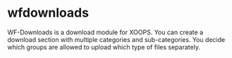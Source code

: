 wfdownloads
===========

WF-Downloads is a download module for XOOPS. You can create a download section with multiple categories and sub-categories. You decide which groups are allowed to upload which type of files separately.
